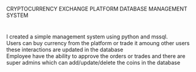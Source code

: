 CRYPTOCURRENCY EXCHANGE PLATFORM DATABASE MANAGEMENT SYSTEM
#
I created a simple management system using python and mssql. 
<br/>Users can buy currency from the platform or trade it amoung other users these interactions are updated in the database
<br/> Employee have the ability to approve the orders or trades and there are super admins which can add/update/delete the coins in the database
